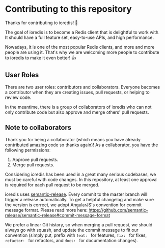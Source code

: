 # Contributing to this repository

Thanks for contributing to ioredis! 👏

The goal of ioredis is to become a Redis client that is delightful to work with. It should have a full feature set, easy-to-use APIs, and high performance.

Nowadays, it is one of the most popular Redis clients, and more and more people are using it. That's why we are welcoming more people to contribute to ioredis to make it even better! 👍


## User Roles

There are two user roles: contributors and collaborators. Everyone becomes a contributor when they are creating issues, pull requests, or helping to review code.

In the meantime, there is a group of collaborators of ioredis who can not only contribute code but also approve and merge others' pull requests.

## Note to collaborators

Thank you for being a collaborator (which means you have already contributed amazing code so thanks again)! As a collaborator, you have the following permissions:

1. Approve pull requests.
2. Merge pull requests.

Considering ioredis has been used in a great many serious codebases, we must be careful with code changes. In this repository, at least one approval is required for each pull request to be merged.

ioredis uses [semantic-release](https://github.com/semantic-release/semantic-release). Every commit to the master branch will trigger a release automatically. To get a helpful changelog and make sure the version is correct, we adopt AngularJS's convention for commit message format. Please read more here: https://github.com/semantic-release/semantic-release#commit-message-format

We prefer a linear Git history, so when merging a pull request, we should always go with squash, and update the commit message to fit our convention (simply put, prefix with `feat: ` for features, `fix: ` for fixes, `refactor: ` for refactors, and `docs: ` for documentation changes).
